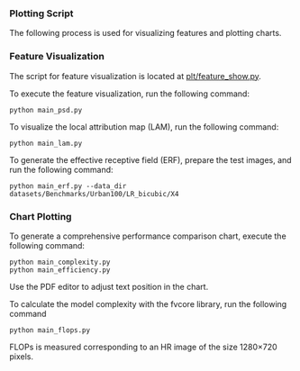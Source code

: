 ### Plotting Script
The following process is used for visualizing features and plotting charts.
 
 
### Feature Visualization
The script for feature visualization is located at [plt/feature_show.py](feature_show.py). 

To execute the feature visualization, run the following command:
```
python main_psd.py
```

To visualize the local attribution map (LAM), run the following command:
```
python main_lam.py 
```

To generate the effective receptive field (ERF), prepare the test images, and run the following command:
```
python main_erf.py --data_dir datasets/Benchmarks/Urban100/LR_bicubic/X4
```



### Chart Plotting
To generate a comprehensive performance comparison chart, execute the following command:
```
python main_complexity.py
python main_efficiency.py
```
Use the PDF editor to adjust text position in the chart.

To calculate the model complexity with the fvcore library, run the following command 
```
python main_flops.py 
```
FLOPs is measured corresponding to an HR image of the size 1280×720 pixels.
